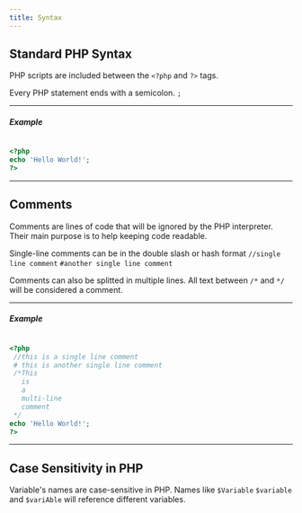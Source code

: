 ```yaml
---
title: Syntax
--- 
```


## Standard PHP Syntax

PHP scripts are included between the ```<?php``` and  ```?>``` tags.

Every PHP statement ends with a semicolon. ```;```


---
##### Example
```php

<?php
echo 'Hello World!';
?>
```
---

## Comments

Comments are lines of code that will be ignored by the PHP interpreter.
Their main purpose is to help keeping code readable.

Single-line comments can be in the double slash or hash format ```//single line comment``` ```#another single line comment```

Comments can also be splitted in multiple lines. All text between ```/*``` and ```*/``` will be considered a comment.

---
##### Example
```php

<?php
 //this is a single line comment
 # this is another single line comment
 /*This 
   is
   a
   multi-line
   comment
 */
echo 'Hello World!';
?>
```

---

## Case Sensitivity in PHP

Variable's names are case-sensitive in PHP. Names like ```$Variable```  ```$variable``` and ```$variAble``` will reference different variables.
